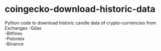 # coingecko-download-historic-data

Python code to download historic candle data of crypto-curriencies from Exchanges
-Gdax</br>
-Bitfinex</br>
-Poloneix</br>
-Binance</br>
